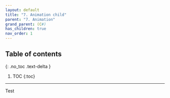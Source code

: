 ```yaml
---
layout: default
title: "7. Animation child"
parent: "7. Animation"
grand_parent: (C#)
has_children: true
nav_order: 1
---
```


## Table of contents
{: .no_toc .text-delta }

1. TOC
{:toc}

---

Test
